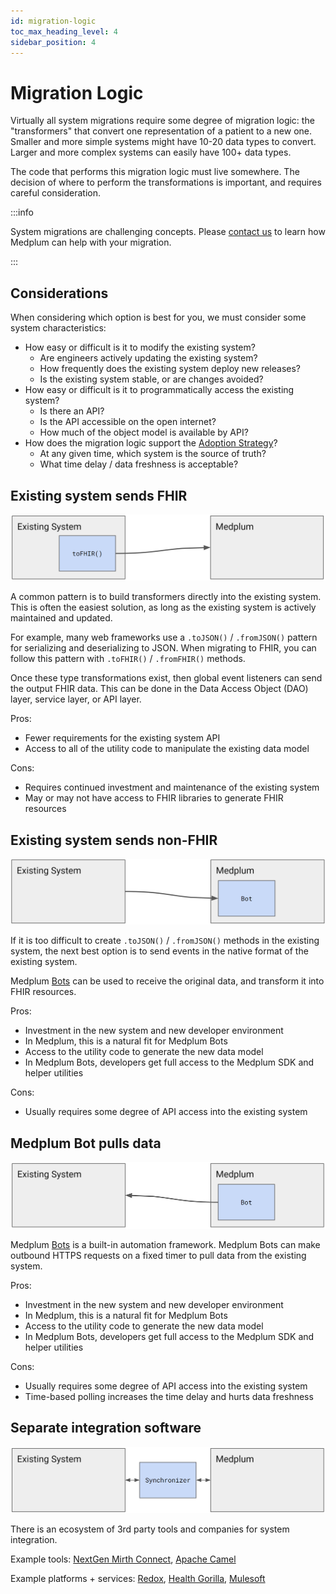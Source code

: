```yaml
---
id: migration-logic
toc_max_heading_level: 4
sidebar_position: 4
---
```


# Migration Logic

Virtually all system migrations require some degree of migration logic: the "transformers" that convert one representation of a patient to a new one. Smaller and more simple systems might have 10-20 data types to convert. Larger and more complex systems can easily have 100+ data types.

The code that performs this migration logic must live somewhere. The decision of where to perform the transformations is important, and requires careful consideration.

:::info

System migrations are challenging concepts. Please [contact us](/services) to learn how Medplum can help with your migration.

:::

## Considerations

When considering which option is best for you, we must consider some system characteristics:

- How easy or difficult is it to modify the existing system?
  - Are engineers actively updating the existing system?
  - How frequently does the existing system deploy new releases?
  - Is the existing system stable, or are changes avoided?
- How easy or difficult is it to programmatically access the existing system?
  - Is there an API?
  - Is the API accessible on the open internet?
  - How much of the object model is available by API?
- How does the migration logic support the [Adoption Strategy](./adoption-strategy)?
  - At any given time, which system is the source of truth?
  - What time delay / data freshness is acceptable?

## Existing system sends FHIR

![Existing system sends FHIR](./migration-existing-system-sends-fhir.png)

A common pattern is to build transformers directly into the existing system. This is often the easiest solution, as long as the existing system is actively maintained and updated.

For example, many web frameworks use a `.toJSON()` / `.fromJSON()` pattern for serializing and deserializing to JSON. When migrating to FHIR, you can follow this pattern with `.toFHIR()` / `.fromFHIR()` methods.

Once these type transformations exist, then global event listeners can send the output FHIR data. This can be done in the Data Access Object (DAO) layer, service layer, or API layer.

Pros:

- Fewer requirements for the existing system API
- Access to all of the utility code to manipulate the existing data model

Cons:

- Requires continued investment and maintenance of the existing system
- May or may not have access to FHIR libraries to generate FHIR resources

## Existing system sends non-FHIR

![Existing system sends non-FHIR](./migration-existing-system-sends-non-fhir.png)

If it is too difficult to create `.toJSON()` / `.fromJSON()` methods in the existing system, the next best option is to send events in the native format of the existing system.

Medplum [Bots](/docs/bots/bot-basics) can be used to receive the original data, and transform it into FHIR resources.

Pros:

- Investment in the new system and new developer environment
- In Medplum, this is a natural fit for Medplum Bots
- Access to the utility code to generate the new data model
- In Medplum Bots, developers get full access to the Medplum SDK and helper utilities

Cons:

- Usually requires some degree of API access into the existing system

## Medplum Bot pulls data

![Medplum Bot pulls data](./migration-medplum-bot-pulls.png)

Medplum [Bots](/docs/bots/bot-basics) is a built-in automation framework. Medplum Bots can make outbound HTTPS requests on a fixed timer to pull data from the existing system.

Pros:

- Investment in the new system and new developer environment
- In Medplum, this is a natural fit for Medplum Bots
- Access to the utility code to generate the new data model
- In Medplum Bots, developers get full access to the Medplum SDK and helper utilities

Cons:

- Usually requires some degree of API access into the existing system
- Time-based polling increases the time delay and hurts data freshness

## Separate integration software

![Separate integration software](./migration-external-synchronizer.png)

There is an ecosystem of 3rd party tools and companies for system integration.

Example tools: [NextGen Mirth Connect](https://www.nextgen.com/products-and-services/integration-engine), [Apache Camel](https://camel.apache.org/)

Example platforms + services: [Redox](https://www.redoxengine.com/), [Health Gorilla](https://www.healthgorilla.com/), [Mulesoft](https://www.mulesoft.com/)
